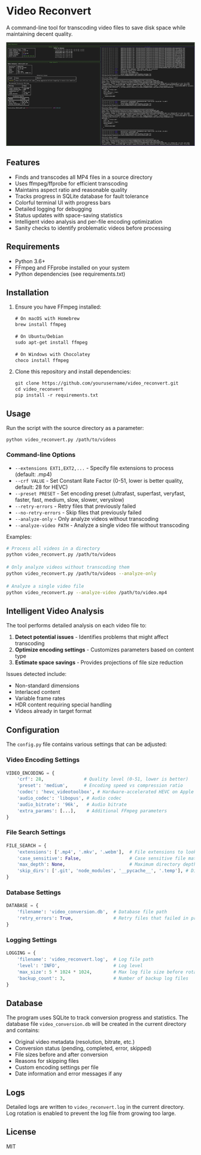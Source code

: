 # Video Reconvert

A command-line tool for transcoding video files to save disk space while maintaining decent quality.

![Dashboard screenshot](images/video_recoder_screenshot.png)

## Features

- Finds and transcodes all MP4 files in a source directory
- Uses ffmpeg/ffprobe for efficient transcoding
- Maintains aspect ratio and reasonable quality
- Tracks progress in SQLite database for fault tolerance
- Colorful terminal UI with progress bars
- Detailed logging for debugging
- Status updates with space-saving statistics
- Intelligent video analysis and per-file encoding optimization
- Sanity checks to identify problematic videos before processing

## Requirements

- Python 3.6+
- FFmpeg and FFprobe installed on your system
- Python dependencies (see requirements.txt)

## Installation

1. Ensure you have FFmpeg installed:
   ```
   # On macOS with Homebrew
   brew install ffmpeg
   
   # On Ubuntu/Debian
   sudo apt-get install ffmpeg
   
   # On Windows with Chocolatey
   choco install ffmpeg
   ```

2. Clone this repository and install dependencies:
   ```
   git clone https://github.com/yourusername/video_reconvert.git
   cd video_reconvert
   pip install -r requirements.txt
   ```

## Usage

Run the script with the source directory as a parameter:

```
python video_reconvert.py /path/to/videos
```

### Command-line Options

- `--extensions EXT1,EXT2,...` - Specify file extensions to process (default: .mp4)
- `--crf VALUE` - Set Constant Rate Factor (0-51, lower is better quality, default: 28 for HEVC)
- `--preset PRESET` - Set encoding preset (ultrafast, superfast, veryfast, faster, fast, medium, slow, slower, veryslow)
- `--retry-errors` - Retry files that previously failed
- `--no-retry-errors` - Skip files that previously failed
- `--analyze-only` - Only analyze videos without transcoding
- `--analyze-video PATH` - Analyze a single video file without transcoding

Examples:
```bash
# Process all videos in a directory
python video_reconvert.py /path/to/videos

# Only analyze videos without transcoding them
python video_reconvert.py /path/to/videos --analyze-only

# Analyze a single video file
python video_reconvert.py --analyze-video /path/to/video.mp4
```

## Intelligent Video Analysis

The tool performs detailed analysis on each video file to:

1. **Detect potential issues** - Identifies problems that might affect transcoding
2. **Optimize encoding settings** - Customizes parameters based on content type
3. **Estimate space savings** - Provides projections of file size reduction

Issues detected include:
- Non-standard dimensions
- Interlaced content
- Variable frame rates
- HDR content requiring special handling
- Videos already in target format

## Configuration

The `config.py` file contains various settings that can be adjusted:

### Video Encoding Settings

```python
VIDEO_ENCODING = {
    'crf': 28,               # Quality level (0-51, lower is better)
    'preset': 'medium',      # Encoding speed vs compression ratio
    'codec': 'hevc_videotoolbox', # Hardware-accelerated HEVC on Apple Silicon
    'audio_codec': 'libopus', # Audio codec
    'audio_bitrate': '96k',   # Audio bitrate
    'extra_params': [...],    # Additional FFmpeg parameters
}
```

### File Search Settings

```python
FILE_SEARCH = {
    'extensions': ['.mp4', '.mkv', '.webm'],  # File extensions to look for
    'case_sensitive': False,                  # Case sensitive file matching
    'max_depth': None,                        # Maximum directory depth
    'skip_dirs': ['.git', 'node_modules', '__pycache__', '.temp'], # Directories to skip
}
```

### Database Settings

```python
DATABASE = {
    'filename': 'video_conversion.db',  # Database file path
    'retry_errors': True,               # Retry files that failed in previous runs
}
```

### Logging Settings

```python
LOGGING = {
    'filename': 'video_reconvert.log',  # Log file path
    'level': 'INFO',                    # Log level
    'max_size': 5 * 1024 * 1024,        # Max log file size before rotation
    'backup_count': 3,                  # Number of backup log files
}
```

## Database

The program uses SQLite to track conversion progress and statistics. The database file `video_conversion.db` will be created in the current directory and contains:

- Original video metadata (resolution, bitrate, etc.)
- Conversion status (pending, completed, error, skipped)
- File sizes before and after conversion
- Reasons for skipping files
- Custom encoding settings per file
- Date information and error messages if any

## Logs

Detailed logs are written to `video_reconvert.log` in the current directory. Log rotation is enabled to prevent the log file from growing too large.

## License

MIT 
